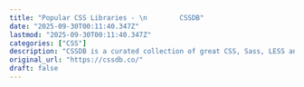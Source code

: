 ```yaml
---
title: "Popular CSS Libraries - \n        CSSDB"
date: "2025-09-30T00:11:40.347Z"
lastmod: "2025-09-30T00:11:40.347Z"
categories: ["CSS"]
description: "CSSDB is a curated collection of great CSS, Sass, LESS and Stylus libraries"
original_url: "https://cssdb.co/"
draft: false
---
```


